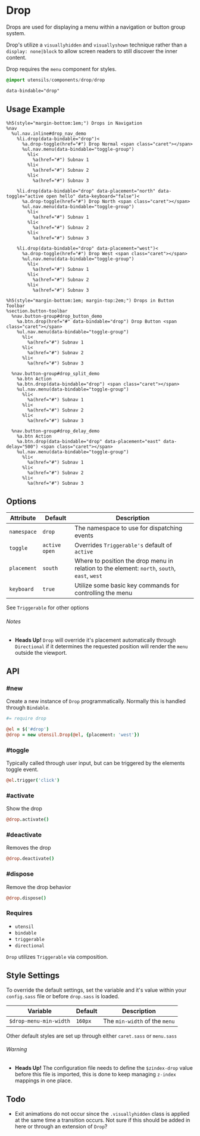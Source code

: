 
# Drop
Drops are used for displaying a menu within a navigation or button group
system.

Drop's utilize a `visuallyhidden` and `visuallyshown` technique rather
than a `display: none|block` to allow screen readers to still discover
the inner content.

Drop requires the `menu` component for styles.

```sass
@import utensils/components/drop/drop
```

```html
data-bindable="drop"
```

## Usage Example

<!--~ markup/drop.html.haml -->
```haml
%h5(style="margin-bottom:1em;") Drops in Navigation
%nav
  %ul.nav.inline#drop_nav_demo
    %li.drop(data-bindable="drop")<
      %a.drop-toggle(href="#") Drop Normal <span class="caret"></span>
      %ul.nav.menu(data-bindable="toggle-group")
        %li<
          %a(href="#") Subnav 1
        %li<
          %a(href="#") Subnav 2
        %li<
          %a(href="#") Subnav 3

    %li.drop(data-bindable="drop" data-placement="north" data-toggle="active open hello" data-keyboard="false")<
      %a.drop-toggle(href="#") Drop North <span class="caret"></span>
      %ul.nav.menu(data-bindable="toggle-group")
        %li<
          %a(href="#") Subnav 1
        %li<
          %a(href="#") Subnav 2
        %li<
          %a(href="#") Subnav 3

    %li.drop(data-bindable="drop" data-placement="west")<
      %a.drop-toggle(href="#") Drop West <span class="caret"></span>
      %ul.nav.menu(data-bindable="toggle-group")
        %li<
          %a(href="#") Subnav 1
        %li<
          %a(href="#") Subnav 2
        %li<
          %a(href="#") Subnav 3

%h5(style="margin-bottom:1em; margin-top:2em;") Drops in Button Toolbar
%section.button-toolbar
  %nav.button-group#drop_button_demo
    %a.btn.drop(href="#" data-bindable="drop") Drop Button <span class="caret"></span>
    %ul.nav.menu(data-bindable="toggle-group")
      %li<
        %a(href="#") Subnav 1
      %li<
        %a(href="#") Subnav 2
      %li<
        %a(href="#") Subnav 3

  %nav.button-group#drop_split_demo
    %a.btn Action
    %a.btn.drop(data-bindable="drop") <span class="caret"></span>
    %ul.nav.menu(data-bindable="toggle-group")
      %li<
        %a(href="#") Subnav 1
      %li<
        %a(href="#") Subnav 2
      %li<
        %a(href="#") Subnav 3

  %nav.button-group#drop_delay_demo
    %a.btn Action
    %a.btn.drop(data-bindable="drop" data-placement="east" data-delay="500") <span class="caret"></span>
    %ul.nav.menu(data-bindable="toggle-group")
      %li<
        %a(href="#") Subnav 1
      %li<
        %a(href="#") Subnav 2
      %li<
        %a(href="#") Subnav 3
```
<!-- end -->

## Options

Attribute   | Default         | Description
----------- | --------------- | -------------------------------------------
`namespace` | `drop`          | The namespace to use for dispatching events
`toggle`    | `active open`   | Overrides `Triggerable's` default of `active`
`placement` | `south`         | Where to position the drop menu in relation to the element: `north`, `south`, `east`, `west`
`keyboard`  | `true`          | Utilize some basic key commands for controlling the menu

See `Triggerable` for other options 

###### Notes  
- **Heads Up!** `Drop` will override it's placement automatically
  through `Directional` if it determines the requested position will
  render the `menu` outside the viewport.

## API

### #new
Create a new instance of `Drop` programmatically. Normally this is
handled through `Bindable`. 

```coffee
#= require drop

@el = $('#drop')
@drop = new utensil.Drop(@el, {placement: 'west'})
```

### #toggle
Typically called through user input, but can be triggered by the
elements toggle event.

```coffee
@el.trigger('click')
```

### #activate
Show the drop

```coffee
@drop.activate()
```

### #deactivate
Removes the drop

```coffee
@drop.deactivate()
```

### #dispose
Remove the drop behavior

```coffee
@drop.dispose()
```

### Requires
- `utensil`
- `bindable`
- `triggerable`
- `directional`

`Drop` utilizes `Triggerable` via composition.

## Style Settings
To override the default settings, set the variable and it's value within
your `config.sass` file or before `drop.sass` is loaded.

Variable               | Default  | Description
---------------------- | -------- | -------------------------------------------
`$drop-menu-min-width` | `160px`  | The `min-width` of the `menu`

Other default styles are set up through either `caret.sass` or
`menu.sass`

###### Warning
- **Heads Up!** The configuration file needs to define the `$zindex-drop`
value before this file is imported, this is done to keep managing
`z-index` mappings in one place.

## Todo
- Exit animations do not occur since the `.visuallyhidden` class is
  applied at the same time a transition occurs. Not sure if this should
  be added in here or through an extension of `Drop`?

